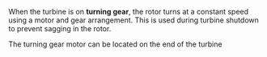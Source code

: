 When the turbine is on **turning gear**, the rotor turns at a constant speed using a motor and gear arrangement. This is used during turbine shutdown to prevent sagging in the rotor.

The turning gear motor can be located on the end of the turbine